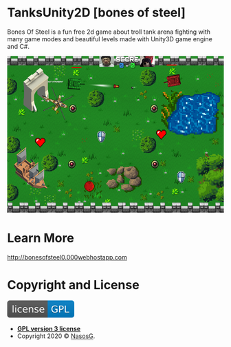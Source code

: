 # TanksUnity2D [bones of steel]
Bones Of Steel is a fun free 2d game about troll tank arena fighting with many game modes and beautiful levels made with Unity3D game engine and C#.

![alt text](images/Screenshot2.png)

# Learn More
http://bonesofsteel0.000webhostapp.com

# Copyright and License

[![License](images/license-GPL-blue.svg)](https://www.gnu.org/licenses/gpl-3.0.en.html)

- **[GPL version 3 license](https://opensource.org/licenses/GPL-3.0)**
- Copyright 2020 © <a href="https://github.com/NasosG" target="_blank">NasosG</a>.
